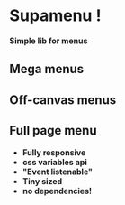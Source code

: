 # Supamenu !

**Simple lib for menus**

## Mega menus

## Off-canvas menus

## Full page menu

- **Fully responsive**
- **css variables api**
- **"Event listenable"**
- **Tiny sized**
- **no dependencies!**
